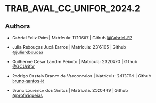 
# TRAB_AVAL_CC_UNIFOR_2024.2




## Authors
- Gabriel Felix Paim | Matrícula: 1710607 | Github [@Gabriel-FP](https://github.com/Gabriel-FP)

- Julia Rebouças Jucá Barros | Matrícula: 2316105 | Github [@juliareboucas](https://github.com/juliareboucas)

- Guilherme Cesar Landim Peixoto | Matrícula: 2320470 | Github [@GCUnifor](https://github.com/GCUnifor)

- Rodrigo Castelo Branco de Vasconcelos | Matrícula: 2413764 | Github [bruno-santos-id](https://github.com/bruno-santos-id)

- Bruno Lourenco dos Santos | Matrícula: 2320449 | Github [@profmiqueias](https://github.com/profmiqueias)